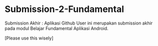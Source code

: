 # Submission-2-Fundamental
Submission Akhir : Aplikasi Github User ini merupakan submission akhir pada modul Belajar Fundamental Aplikasi Android.

[Please use this wisely]
